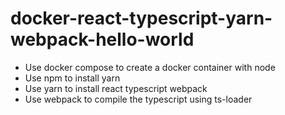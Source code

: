# docker-react-typescript-yarn-webpack-hello-world

- Use docker compose to create a docker container with node
- Use npm to install yarn
- Use yarn to install react typescript webpack
- Use webpack to compile the typescript using ts-loader
